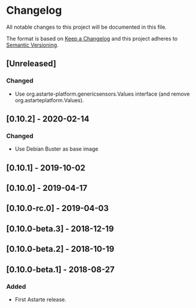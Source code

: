 # Changelog
All notable changes to this project will be documented in this file.

The format is based on [Keep a Changelog](http://keepachangelog.com/en/1.0.0/)
and this project adheres to [Semantic Versioning](http://semver.org/spec/v2.0.0.html).

## [Unreleased]
### Changed
- Use org.astarte-platform.genericsensors.Values interface (and remove org.astarteplatform.Values).

## [0.10.2] - 2020-02-14
### Changed
- Use Debian Buster as base image

## [0.10.1] - 2019-10-02

## [0.10.0] - 2019-04-17

## [0.10.0-rc.0] - 2019-04-03

## [0.10.0-beta.3] - 2018-12-19

## [0.10.0-beta.2] - 2018-10-19

## [0.10.0-beta.1] - 2018-08-27
### Added
- First Astarte release.
